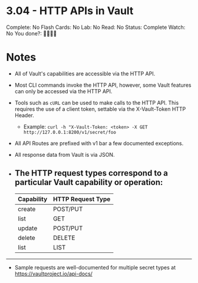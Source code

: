 # 3.04 - HTTP APIs in Vault

Complete: No
Flash Cards: No
Lab: No
Read: No
Status: Complete
Watch: No
You done?: 🌚🌚🌚🌚

# Notes

- All of Vault's capabilities are accessible via the HTTP API.
- Most CLI commands invoke the HTTP API, however, some Vault features can only be accessed via the HTTP API.
- Tools such as `cURL` can be used to make calls to the HTTP API. This requires the use of a client token, settable via the X-Vault-Token HTTP Header.
    - Example: `curl -h "X-Vault-Token: <token> -X GET http://127.0.0.1:8200/v1/secret/foo`
- All API Routes are prefixed with v1 bar a few documented exceptions.
- All response data from Vault is via JSON.
- The HTTP request types correspond to a particular Vault capability or operation:
    -

    | Capability | HTTP Request Type |
    | --- | --- |
    | create | POST/PUT |
    | list | GET |
    | update | POST/PUT |
    | delete | DELETE |
    | list | LIST |

---

- Sample requests are well-documented for multiple secret types at https://vaultproject.io/api-docs/